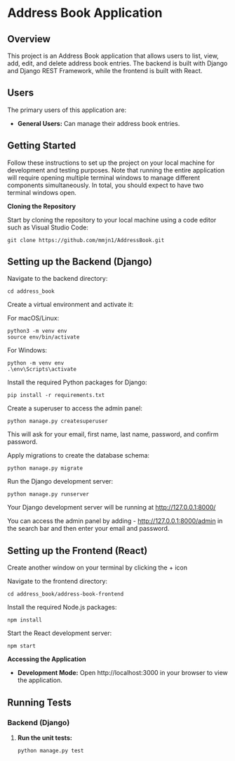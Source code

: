 # Address Book Application

## Overview

This project is an Address Book application that allows users to list, view, add, edit, and delete address book entries. The backend is built with Django and Django REST Framework, while the frontend is built with React.

## Users

The primary users of this application are:
- **General Users:** Can manage their address book entries.

## Getting Started

Follow these instructions to set up the project on your local machine for development and testing purposes. Note that running the entire application will require opening multiple terminal windows to manage different components simultaneously. In total, you should expect to have two terminal windows open.

**Cloning the Repository**

Start by cloning the repository to your local machine using a code editor such as Visual Studio Code:

    git clone https://github.com/mmjn1/AddressBook.git

## Setting up the Backend (Django)

Navigate to the backend directory:

    cd address_book

Create a virtual environment and activate it:

For macOS/Linux:

    python3 -m venv env
    source env/bin/activate

For Windows:

    python -m venv env
    .\env\Scripts\activate 

Install the required Python packages for Django:

    pip install -r requirements.txt

Create a superuser to access the admin panel:

    python manage.py createsuperuser

This will ask for your email, first name, last name, password, and confirm password. 

Apply migrations to create the database schema:

    python manage.py migrate

Run the Django development server:

    python manage.py runserver

Your Django development server will be running at http://127.0.0.1:8000/

You can access the admin panel by adding - http://127.0.0.1:8000/admin in the search bar and then enter your email and password.

## Setting up the Frontend (React)

Create another window on your terminal by clicking the + icon

Navigate to the frontend directory:

    cd address_book/address-book-frontend

Install the required Node.js packages:

    npm install

Start the React development server:

    npm start

**Accessing the Application**
- **Development Mode:** Open http://localhost:3000 in your browser to view the application.

## Running Tests

### Backend (Django)

1. **Run the unit tests:**
   ```bash
   python manage.py test
